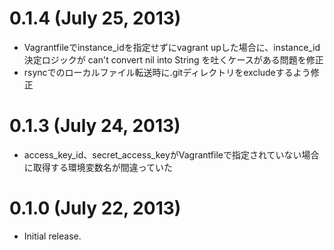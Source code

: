 # 0.1.4 (July 25, 2013)

* Vagrantfileでinstance_idを指定せずにvagrant upした場合に、instance_id決定ロジックが can't convert nil into String を吐くケースがある問題を修正
* rsyncでのローカルファイル転送時に.gitディレクトリをexcludeするよう修正 

# 0.1.3 (July 24, 2013)

* access_key_id、secret_access_keyがVagrantfileで指定されていない場合に取得する環境変数名が間違っていた

# 0.1.0 (July 22, 2013)
* Initial release.
